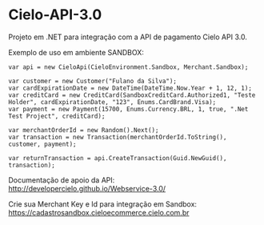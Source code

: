 # Cielo-API-3.0

Projeto em .NET para integração com a API de pagamento Cielo API 3.0.

Exemplo de uso em ambiente SANDBOX:

```
var api = new CieloApi(CieloEnvironment.Sandbox, Merchant.Sandbox);

var customer = new Customer("Fulano da Silva");
var cardExpirationDate = new DateTime(DateTime.Now.Year + 1, 12, 1);
var creditCard = new CreditCard(SandboxCreditCard.Authorized1, "Teste Holder", cardExpirationDate, "123", Enums.CardBrand.Visa);
var payment = new Payment(15700, Enums.Currency.BRL, 1, true, ".Net Test Project", creditCard);

var merchantOrderId = new Random().Next();
var transaction = new Transaction(merchantOrderId.ToString(), customer, payment);

var returnTransaction = api.CreateTransaction(Guid.NewGuid(), transaction);
```

Documentação de apoio da API: http://developercielo.github.io/Webservice-3.0/

Crie sua Merchant Key e Id para integração em Sandbox: https://cadastrosandbox.cieloecommerce.cielo.com.br